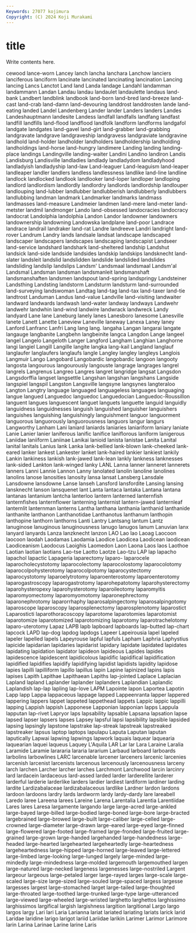 ```yaml
---
Keywords: 27077 kojimura
Copyright: (C) 2024 Koji Murakami
---
```


# title

Write contents here.



cewood lance-worn Lancey lanch lancha lanchara
Lanchow lanciers lanciferous lanciform lancinate lancinated lancinating lancination Lancing lancing
Lancs Lanctot Land land Landa landage Landahl landamman landammann Landan
Landau landau landaulet landaulette landaus land-bank Landbert landblink landbook land-born
land-bred land-breeze land-cast land-crab land-damn land-devouring landdrost landdrosten lande land-eating
landed Landel Landenberg Lander lander Landers landers Landes Landeshauptmann landesite
Landess landfall landfalls landfang landfast landfill landfills land-flood landflood landfolk
landform landforms landgafol landgate landgates land-gavel land-girt land-grabber land-grabbing landgravate
landgrave landgraveship landgravess landgraviate landgravine landhold land-holder landholder landholders landholdership
landholding landholdings land-horse land-hungry landimere Landing landing landing-place landings Landingville
landing-waiter Landini Landino landiron Landis Landisburg Landisville landladies landlady landladydom
landladyhood landladyish landladyship land-law Land-leaguer Land-leaguism land-leaper landleaper landler landlers
landless landlessness landlike land-line landline landlock landlocked landlook landlooker land-loper
landloper landloping landlord landlordism landlordly landlordry landlords landlordship landlouper landlouping
land-lubber landlubber landlubberish landlubberly landlubbers landlubbing landman landmark Landmarker landmarks
landmass landmasses land-measure Landmeier landmen land-mere land-meter land-metster landmil landmonger
Lando land-obsessed landocracies landocracy landocrat Landolphia landolphia Landon Landor landowner
landowners landownership landowning Landowska landplane land-poor Landrace landrace landrail landraker
land-rat Landre landreeve Landri landright land-rover Landrum Landry lands landsale
landsat landscape landscaped landscaper landscapers landscapes landscaping landscapist Landseer land-service
landshard landshark land-sheltered landship Landshut landsick land-side landside landsides landskip
landskips landsknecht land-slater landsleit landslid landslidden landslide landslided landslides landsliding
landslip landslips Landsm' Landsmaal landsmaal Landsm'al Landsmal Landsman landsman landsmanleit
landsmanshaft landsmanshaften landsmen landspout land-spring landspringy Landsteiner Landsthing Landsting landstorm
Landsturm landsturm land-surrounded land-surveying landswoman Landtag land-tag land-tax land-taxer land-tie
landtrost Landuman Landus land-value Landville land-visiting landwaiter landward landwards landwash
land-water landway landways Landwehr landwehr landwhin land-wind landwire landwrack landwreck
Landy landyard Lane lane Laneburg lanely lanes Lanesboro lanesome Lanesville
lanete Lanett Lanette Laneview Laneville laneway Lanexa Laney laney Lanford
Lanfranc Lanfri Lang lang lang. langaha Langan langarai langate langauge
langbanite Langbehn langbeinite langca Langdon Lange langeel langel Langelo Langeloth
Langer Langford Langham Langhian Langhorne langi langiel Langill Langille langite
langka lang-kail Langland langlauf langlaufer langlaufers langlaufs langle Langley langley
langleys Langlois Langmuir Lango Langobard Langobardic langobardic langoon langooty langosta
langourous langourously langouste langrage langrages langrel langrels Langrenus Langreo Langres
langret langridge langsat Langsdon Langsdorffia langset langsettle Langshan langshan langshans
Langside langspiel langspil Langston Langsville langsyne langsynes langteraloo Langton Langtry
language languaged languageless languages languaging langue langued Languedoc languedoc Languedocian
Languedoc-Roussillon languent langues languescent languet languets languette languid languidly languidness
languidnesses languish languished languisher languishers languishes languishing languishingly languishment languor
languorment languorous languorously languorousness languors langur langurs Langworthy Lanham Lani
laniard laniards laniaries laniariform laniary laniate Lanie Lanier lanier laniferous
lanific lanifice laniflorous laniform lanigerous Laniidae laniiform Laniinae Lanikai lanioid
lanista lanistae Lanita Lanital lanital lanitals Lanius lank Lanka lank-bellied
lank-blown lank-cheeked lank-eared lanker lankest Lankester lanket lank-haired lankier lankiest
lankily Lankin lankiness lankish lank-jawed lank-lean lankly lankness lanknesses lank-sided
Lankton lank-winged lanky LANL Lanna lanner lanneret lannerets lanners Lanni
Lannie Lannon Lanny lanolated lanolin lanoline lanolines lanolins lanose lanosities
lanosity lansa lansat Lansberg Lansdale Lansdowne lansdowne Lanse lanseh Lansford
lansfordite Lansing lansing lansknecht lanson lansquenet lant Lanta lantaca lantaka
Lantana lantana lantanas lantanium lantcha lanterloo lantern lanterned lanternfish lanternfishes
lanternflower lanterning lanternist lantern-jawed lanternleaf lanternlit lanternman lanterns Lantha lanthana
lanthania lanthanid lanthanide lanthanite lanthanon Lanthanotidae Lanthanotus lanthanum lanthopin lanthopine
lanthorn lanthorns Lanti Lantry Lantsang lantum Lantz lanuginose lanuginous lanuginousness
lanugo lanugos lanum Lanuvian lanx lanyard lanyards Lanza lanzknecht lanzon
LAO Lao lao Laoag Laocoon laocoon laodah Laodamas Laodamia Laodice
Laodicea Laodicean laodicean Laodiceanism Laodocus Laoighis Laomedon Laon Laona Laos
laos Laothoe Laotian laotian laotians Lao-tse Laotto Laotze Lao-tzu LAP
lap lapacho lapachol lapactic Lapageria laparectomy laparo- laparocele laparocholecystotomy laparocolectomy
laparocolostomy laparocolotomy laparocolpohysterotomy laparocolpotomy laparocystectomy laparocystotomy laparoelytrotomy laparoenterostomy laparoenterotomy laparogastroscopy
laparogastrotomy laparohepatotomy laparohysterectomy laparohysteropexy laparohysterotomy laparoileotomy laparomyitis laparomyomectomy laparomyomotomy laparonephrectomy
laparonephrotomy laparorrhaphy laparosalpingectomy laparosalpingotomy laparoscope laparoscopy laparosplenectomy laparosplenotomy laparostict Laparosticti
laparothoracoscopy laparotome laparotomies laparotomist laparotomize laparotomized laparotomizing laparotomy laparotrachelotomy laparo-uterotomy
Lapaz LAPB lapb lapboard lapboards lap-butted lap-chart lapcock LAPD lap-dog
lapdog lapdogs Lapeer Lapeirousia lapel lapeled lapeler lapelled lapels Lapeyrouse
lapful lapfuls Lapham Laphria Laphystius lapicide lapidarian lapidaries lapidarist lapidary
lapidate lapidated lapidates lapidating lapidation lapidator lapideon lapideous Lapides lapides
lapidescence lapidescent lapidicolous lapidific lapidifical lapidification lapidified lapidifies lapidify lapidifying
lapidist lapidists lapidity lapidose lapies lapilli lapilliform lapillo lapillus lapin
Lapine lapinized lapins lapis lapises Lapith Lapithae Lapithaean Lapiths lap-jointed
Laplace Laplacian Lapland lapland Laplander laplander laplanders Laplandian Laplandic Laplandish
lap-lap lapling lap-love LAPM Lapointe lapon Laportea Lapotin Lapp lapp
Lappa lappaceous lappage lapped Lappeenranta lapper lappered lappering lappers lappet
lappeted lappethead lappets Lappic lappic lappilli lapping Lappish lappish Lapponese
Lapponian lapponian lapps Lappula lapputan lap-rivet Lapryor laps lapsability lapsable
Lapsana lapsation lapse lapsed lapser lapsers lapses Lapsey lapsful lapsi
lapsibility lapsible lapsided lapsing lapsingly lapstone lapstrake lap-streak lapstreak lapstreaked
lapstreaker lapsus laptop laptops lapulapu Laputa Laputan laputan laputically Lapwai
lapwing lapwings lapwork laquais laquear laquearia laquearian laquei laqueus Laquey
L'Aquila LAR Lar lar Lara Laraine Laralia Laramide Laramie larararia
lararia lararium Larbaud larboard larboards larbolins larbowlines LARC larcenable larcener
larceners larcenic larcenies larcenish larcenist larcenists larcenous larcenously larcenousness larceny
larch larchen Larcher larcher larches Larchmont Larchwood larcin larcinry lard
lardacein lardaceous lard-assed larded larder larderellite larderer larderful larderie larderlike
larders lardier lardiest lardiform lardiner larding lardite Lardizabalaceae lardizabalaceous lardlike
Lardner lardon lardons lardoon lardoons lardry lards lardworm lardy lardy-dardy
lare lareabell Laredo laree Lareena larees Lareine Larena Larentalia Larentia
Larentiidae Lares lares Laresa largamente largando large large-acred large-ankled large-bayed
large-billed large-bodied large-boned large-bore large-bracted largebrained large-browed large-built large-caliber large-celled
large-crowned large-diameter large-drawn large-eared large-eyed large-finned large-flowered large-footed large-framed large-fronded
large-fruited large-grained large-grown large-handed largehanded large-handedness large-headed large-hearted largehearted largeheartedly
large-heartedness largeheartedness large-hipped large-horned large-leaved large-lettered large-limbed large-looking large-lunged largely
large-minded large-mindedly large-mindedness large-molded largemouth largemouthed largen large-natured large-necked largeness
largenesses large-nostriled Largent largeour largeous large-petaled larger large-rayed larges large-scale
large-scaled large-size large-sized large-souled large-spaced largess largesse largesses largest large-stomached
larget large-tailed large-thoughted large-throated large-toothed large-trunked large-type large-utteranced large-viewed large-wheeled
large-wristed larghetto larghettos larghissimo larghissimos largifical largish largishness largition largitional
Largo largo largos largy Lari lari Laria Larianna lariat lariated
lariating lariats larick larid Laridae laridine larigo larigot lariid Lariidae
larikin Larimer Larimor Larimore larin Larina Larinae Larine larine Laris
